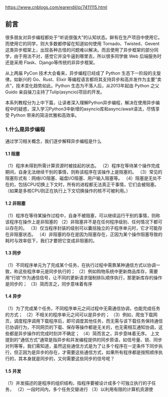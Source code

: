 
https://www.cnblogs.com/earendil/p/7411115.html
## 前言
很多朋友对异步编程都处于“听说很强大”的认知状态。鲜有在生产项目中使用它。而使用它的同学，则大多数都停留在知道如何使用 Tornado、Twisted、Gevent 这类异步框架上，出现各种古怪的问题难以解决。而且使用了异步框架的部分同学，由于用法不对，感觉它并没牛逼到哪里去，所以很多同学做 Web 后端服务时还是采用 Flask、Django等传统的非异步框架。

从上两届 PyCon 技术大会看来，异步编程已经成了 Python 生态下一阶段的主旋律。如新兴的 Go、Rust、Elixir 等编程语言都将其支持异步和高并发作为主要“卖点”，技术变化趋势如此。Python 生态为不落人后，从2013年起由 Python 之父 Guido 亲自操刀主持了Tulip(asyncio)项目的开发。

本系列教程分为上中下篇，让读者深入理解Python异步编程，解决在使用异步编程中的疑惑，深入学习Python3中新增的asyncio库和async/await语法，尽情享受 Python 带来的简洁优雅和高效率。

### 1.什么是异步编程
通过学习相关概念，我们逐步解释异步编程是什么
#### 1.1 阻塞
（1）程序未得到所需计算资源时被挂起的状态。
（2）程序在等待某个操作完成期间，自身无法继续干别的事情，则称该程序在该操作上是阻塞的。
（3）常见的阻塞形式有：网络I/O阻塞、磁盘I/O阻塞、用户输入阻塞等。
（4）阻塞是无处不在的，包括CPU切换上下文时，所有的进程都无法真正干事情，它们会被阻塞。（如果是多核CPU则正在执行上下文切换操作的核不可被利用。）
#### 1.2 非阻塞
（1）程序在等待某操作过程中，自身不被阻塞，可以继续运行干别的事情，则称该程序在操作上是非阻塞的
（2）非阻塞并不是在任何程序级别、任何情况下都可以存在的。
（3）仅当程序封装的级别可以囊括独立的子程序单元时，它才可能存在非阻塞状态。
（4）非阻塞的存在是因为阻塞存在，正因为某个操作阻塞导致的耗时与效率低下，我们才要把它变成非阻塞的。

#### 1.3 同步
（1）不同程序单元为了完成某个任务，在执行过程中需靠某种通信方式以协调一致，称这些程序单元是同步执行的；
（2）例如购物系统中更新商品库存，需要用“行锁”作为通信信号，让不同的更新请求强制排队顺序执行，那更新库存的操作是同步的；
（3）简而言之，同步意味着有序
#### 1.4 异步
（1）为了完成某个任务，不同程序单元之间过程中无需通信协调，也能完成任务的方式；
（2）不相关的程序单元之间可以是异步的；
（3）例如，爬虫下载网页，调度程序调用下载程序后，即可调度其他任务，而无需与该下载任务保持通信已协调行为，不同网页的下载、保存等操作都是无关的，也无需相互通知协调，这些都是异步操作的完成时刻并不确定；
（4）简而言之，异步意味着无序。
上文提到的“通信方式”通常是指异步和并发编程提供的同步原语，如信号量、锁、同步对列等等，我们需知道，虽然这些通信方式是为了让多个程序在一定条件下同步执行，但正因为是异步的存在，才需要这些通信方式，如果所有程序都是按照顺序执行的，其本身就是同步的，又何需要这些同步的信号呢？

#### 1.5 并发
（1）并发描述的是程序的组织结构，指程序要被设计成多个可独立执行的子任务，
（2）一段时间内，多个任务交替进行
（3）以利用有限的计算机资源使
